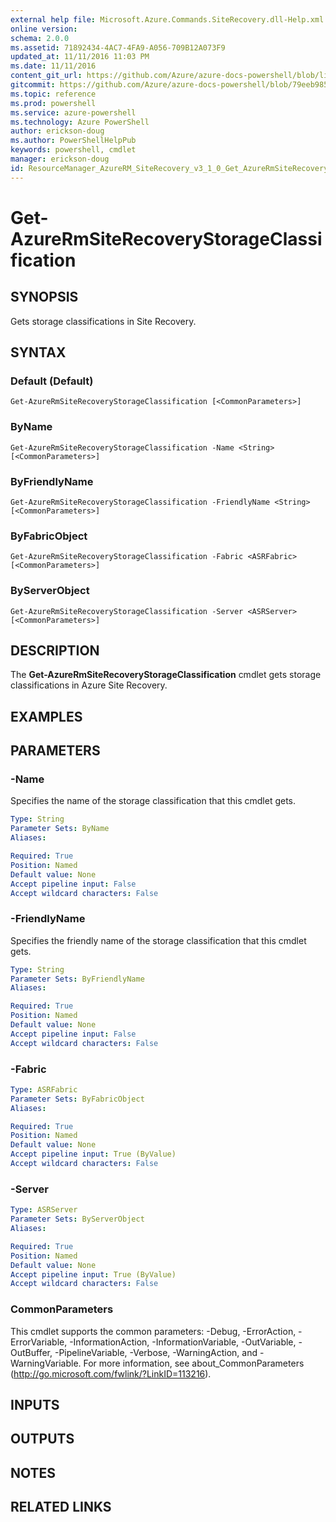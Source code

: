 ```yaml
---
external help file: Microsoft.Azure.Commands.SiteRecovery.dll-Help.xml
online version: 
schema: 2.0.0
ms.assetid: 71892434-4AC7-4FA9-A056-709B12A073F9
updated_at: 11/11/2016 11:03 PM
ms.date: 11/11/2016
content_git_url: https://github.com/Azure/azure-docs-powershell/blob/live/azureps-cmdlets-docs/ResourceManager/AzureRM.SiteRecovery/v3.1.0/Get-AzureRmSiteRecoveryStorageClassification.md
gitcommit: https://github.com/Azure/azure-docs-powershell/blob/79eeb985ea480979357fb4695832a0c3d29a48bf/azureps-cmdlets-docs/ResourceManager/AzureRM.SiteRecovery/v3.1.0/Get-AzureRmSiteRecoveryStorageClassification.md
ms.topic: reference
ms.prod: powershell
ms.service: azure-powershell
ms.technology: Azure PowerShell
author: erickson-doug
ms.author: PowerShellHelpPub
keywords: powershell, cmdlet
manager: erickson-doug
id: ResourceManager_AzureRM_SiteRecovery_v3_1_0_Get_AzureRmSiteRecoveryStorageClassification_md
---
```


# Get-AzureRmSiteRecoveryStorageClassification

## SYNOPSIS
Gets storage classifications in Site Recovery.

## SYNTAX

### Default (Default)
```
Get-AzureRmSiteRecoveryStorageClassification [<CommonParameters>]
```

### ByName
```
Get-AzureRmSiteRecoveryStorageClassification -Name <String> [<CommonParameters>]
```

### ByFriendlyName
```
Get-AzureRmSiteRecoveryStorageClassification -FriendlyName <String> [<CommonParameters>]
```

### ByFabricObject
```
Get-AzureRmSiteRecoveryStorageClassification -Fabric <ASRFabric> [<CommonParameters>]
```

### ByServerObject
```
Get-AzureRmSiteRecoveryStorageClassification -Server <ASRServer> [<CommonParameters>]
```

## DESCRIPTION
The **Get-AzureRmSiteRecoveryStorageClassification** cmdlet gets storage classifications in Azure Site Recovery.

## EXAMPLES


## PARAMETERS

### -Name
Specifies the name of the storage classification that this cmdlet gets.

```yaml
Type: String
Parameter Sets: ByName
Aliases:

Required: True
Position: Named
Default value: None
Accept pipeline input: False
Accept wildcard characters: False
```

### -FriendlyName
Specifies the friendly name of the storage classification that this cmdlet gets.

```yaml
Type: String
Parameter Sets: ByFriendlyName
Aliases:

Required: True
Position: Named
Default value: None
Accept pipeline input: False
Accept wildcard characters: False
```

### -Fabric

```yaml
Type: ASRFabric
Parameter Sets: ByFabricObject
Aliases:

Required: True
Position: Named
Default value: None
Accept pipeline input: True (ByValue)
Accept wildcard characters: False
```

### -Server

```yaml
Type: ASRServer
Parameter Sets: ByServerObject
Aliases:

Required: True
Position: Named
Default value: None
Accept pipeline input: True (ByValue)
Accept wildcard characters: False
```

### CommonParameters
This cmdlet supports the common parameters: -Debug, -ErrorAction, -ErrorVariable, -InformationAction, -InformationVariable, -OutVariable, -OutBuffer, -PipelineVariable, -Verbose, -WarningAction, and -WarningVariable. For more information, see about_CommonParameters (http://go.microsoft.com/fwlink/?LinkID=113216).

## INPUTS

## OUTPUTS

## NOTES

## RELATED LINKS
